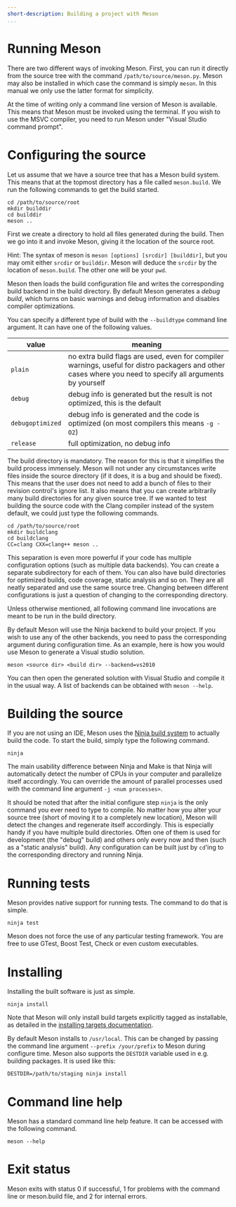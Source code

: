 ```yaml
---
short-description: Building a project with Meson
...
```


# Running Meson

There are two different ways of invoking Meson. First, you can run it
directly from the source tree with the command
`/path/to/source/meson.py`. Meson may also be installed in which case
the command is simply `meson`. In this manual we only use the latter
format for simplicity.

At the time of writing only a command line version of Meson is
available. This means that Meson must be invoked using the
terminal. If you wish to use the MSVC compiler, you need to run Meson
under "Visual Studio command prompt".

Configuring the source
==

Let us assume that we have a source tree that has a Meson build
system. This means that at the topmost directory has a file called
`meson.build`. We run the following commands to get the build started.


    cd /path/to/source/root
    mkdir builddir
    cd builddir
    meson ..

First we create a directory to hold all files generated during the
build. Then we go into it and invoke Meson, giving it the location of
the source root.

Hint: The syntax of meson is `meson [options] [srcdir] [builddir]`,
but you may omit either `srcdir` or `builddir`. Meson will deduce the
`srcdir` by the location of `meson.build`. The other one will be your
`pwd`.

Meson then loads the build configuration file and writes the
corresponding build backend in the build directory. By default Meson
generates a *debug build*, which turns on basic warnings and debug
information and disables compiler optimizations.

You can specify a different type of build with the `--buildtype`
command line argument. It can have one of the following values.

| value            | meaning                                                                                                                                                    |
| ------           | --------                                                                                                                                                   |
| `plain`          | no extra build flags are used, even for compiler warnings, useful for distro packagers and other cases where you need to specify all arguments by yourself |
| `debug`          | debug info is generated but the result is not optimized, this is the default                                                                               |
| `debugoptimized` | debug info is generated and the code is optimized (on most compilers this means `-g -O2`)                                                                  |
| `release`        | full optimization, no debug info                                                                                                                           |

The build directory is mandatory. The reason for this is that it
simplifies the build process immensely. Meson will not under any
circumstances write files inside the source directory (if it does, it
is a bug and should be fixed). This means that the user does not need
to add a bunch of files to their revision control's ignore list. It
also means that you can create arbitrarily many build directories for
any given source tree. If we wanted to test building the source code
with the Clang compiler instead of the system default, we could just
type the following commands.

    cd /path/to/source/root
    mkdir buildclang
    cd buildclang
    CC=clang CXX=clang++ meson ..

This separation is even more powerful if your code has multiple
configuration options (such as multiple data backends). You can create
a separate subdirectory for each of them. You can also have build
directories for optimized builds, code coverage, static analysis and
so on. They are all neatly separated and use the same source
tree. Changing between different configurations is just a question of
changing to the corresponding directory.

Unless otherwise mentioned, all following command line invocations are
meant to be run in the build directory.

By default Meson will use the Ninja backend to build your project. If
you wish to use any of the other backends, you need to pass the
corresponding argument during configuration time. As an example, here
is how you would use Meson to generate a Visual studio solution.

    meson <source dir> <build dir> --backend=vs2010

You can then open the generated solution with Visual Studio and
compile it in the usual way. A list of backends can be obtained with
`meson --help`.

Building the source
==

If you are not using an IDE, Meson uses the [Ninja build
system](https://ninja-build.org/) to actually build the code. To start
the build, simply type the following command.

    ninja

The main usability difference between Ninja and Make is that Ninja
will automatically detect the number of CPUs in your computer and
parallelize itself accordingly. You can override the amount of
parallel processes used with the command line argument `-j <num
processes>`.

It should be noted that after the initial configure step `ninja` is
the only command you ever need to type to compile. No matter how you
alter your source tree (short of moving it to a completely new
location), Meson will detect the changes and regenerate itself
accordingly. This is especially handy if you have multiple build
directories. Often one of them is used for development (the "debug"
build) and others only every now and then (such as a "static analysis"
build). Any configuration can be built just by `cd`'ing to the
corresponding directory and running Ninja.

Running tests
==

Meson provides native support for running tests. The command to do
that is simple.

    ninja test

Meson does not force the use of any particular testing framework. You
are free to use GTest, Boost Test, Check or even custom executables.

Installing
==

Installing the built software is just as simple.

    ninja install

Note that Meson will only install build targets explicitly tagged as
installable, as detailed in the [installing targets documentation](Installing.md).

By default Meson installs to `/usr/local`. This can be changed by
passing the command line argument `--prefix /your/prefix` to Meson
during configure time. Meson also supports the `DESTDIR` variable used
in e.g. building packages. It is used like this:

    DESTDIR=/path/to/staging ninja install

Command line help
==

Meson has a standard command line help feature. It can be accessed
with the following command.

    meson --help

Exit status
==

Meson exits with status 0 if successful, 1 for problems with the command line or
meson.build file, and 2 for internal errors.

